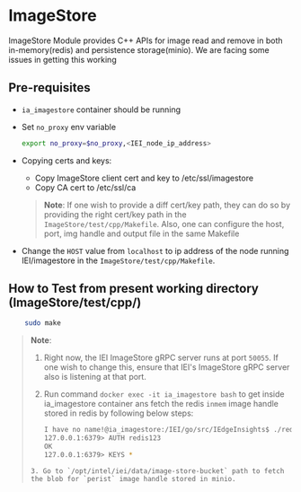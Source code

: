 # ImageStore
ImageStore Module provides C++ APIs for image read and remove in both in-memory(redis) and persistence storage(minio). We are facing some issues in getting this working

## Pre-requisites

* `ia_imagestore` container should be running
* Set `no_proxy` env variable
    ```sh
    export no_proxy=$no_proxy,<IEI_node_ip_address>
    ```
* Copying certs and keys:
    * Copy ImageStore client cert and key to /etc/ssl/imagestore
    * Copy CA cert to /etc/ssl/ca

    > **Note**: If one wish to provide a diff cert/key path, they can do so by providing the right cert/key path in the
    > `ImageStore/test/cpp/Makefile`. Also, one can configure the host, port, img handle and output file in the same Makefile
* Change the `HOST` value from `localhost` to ip address of the node running IEI/imagestore in the `ImageStore/test/cpp/Makefile`.


## How to Test from present working directory (ImageStore/test/cpp/)

```sh
    sudo make
```

> **Note**:
> 1. Right now, the IEI ImageStore gRPC server runs at port `50055`. If one wish to change this, ensure that IEI's ImageStore gRPC server
>    also is listening at that port.
> 2. Run command `docker exec -it ia_imagestore bash` to get inside ia_imagestore container ans fetch the redis `inmem` image handle stored in
> redis by following below steps:
>
>    ```sh
>    I have no name!@ia_imagestore:/IEI/go/src/IEdgeInsights$ ./redis-5.0.2/src/redis-cli
>    127.0.0.1:6379> AUTH redis123
>    OK
>    127.0.0.1:6379> KEYS *
>   ```
> 3. Go to `/opt/intel/iei/data/image-store-bucket` path to fetch the blob for `perist` image handle stored in minio.